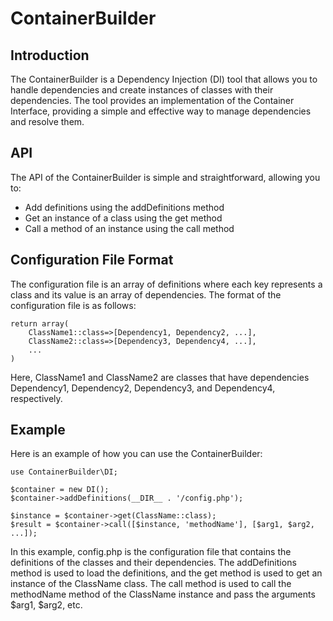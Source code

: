 # ContainerBuilder
## Introduction
The ContainerBuilder is a Dependency Injection (DI) tool that allows you to handle dependencies and create instances of classes with their dependencies. The tool provides an implementation of the Container Interface, providing a simple and effective way to manage dependencies and resolve them.

## API
The API of the ContainerBuilder is simple and straightforward, allowing you to:

- Add definitions using the addDefinitions method
- Get an instance of a class using the get method
- Call a method of an instance using the call method

## Configuration File Format
The configuration file is an array of definitions where each key represents a class and its value is an array of dependencies. The format of the configuration file is as follows:

```
return array(
    ClassName1::class=>[Dependency1, Dependency2, ...],
    ClassName2::class=>[Dependency3, Dependency4, ...],
    ...
)
```
Here, ClassName1 and ClassName2 are classes that have dependencies Dependency1, Dependency2, Dependency3, and Dependency4, respectively.

## Example
Here is an example of how you can use the ContainerBuilder:

```
use ContainerBuilder\DI;

$container = new DI();
$container->addDefinitions(__DIR__ . '/config.php');

$instance = $container->get(ClassName::class);
$result = $container->call([$instance, 'methodName'], [$arg1, $arg2, ...]);
```

In this example, config.php is the configuration file that contains the definitions of the classes and their dependencies. The addDefinitions method is used to load the definitions, and the get method is used to get an instance of the ClassName class. The call method is used to call the methodName method of the ClassName instance and pass the arguments $arg1, $arg2, etc.



